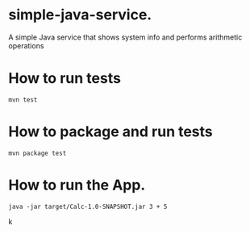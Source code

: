# simple-java-service.
A simple Java service that shows system info and performs arithmetic operations

# How to run tests
```
mvn test
```
# How to package and run tests
```
mvn package test
```
# How to run the App.
```
java -jar target/Calc-1.0-SNAPSHOT.jar 3 + 5
```



k
